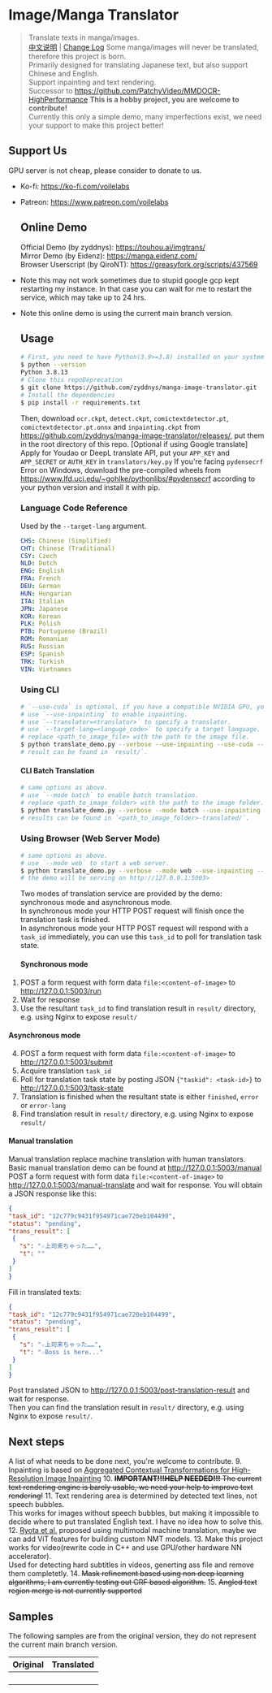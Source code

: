 # Image/Manga Translator

> Translate texts in manga/images.\
> [中文说明](README_CN.md) | [Change Log](CHANGELOG.md)
> Some manga/images will never be translated, therefore this project is born.\
> Primarily designed for translating Japanese text, but also support Chinese and English.\
> Support inpainting and text rendering.\
> Successor to <https://github.com/PatchyVideo/MMDOCR-HighPerformance>
> **This is a hobby project, you are welcome to contribute!**\
> Currently this only a simple demo, many imperfections exist, we need your support to make this project better!

## Support Us

GPU server is not cheap, please consider to donate to us.

- Ko-fi: <https://ko-fi.com/voilelabs>
- Patreon: <https://www.patreon.com/voilelabs>
  
  ## Online Demo
  
  Official Demo (by zyddnys): <https://touhou.ai/imgtrans/>\
  Mirror Demo (by Eidenz): <https://manga.eidenz.com/>\
  Browser Userscript (by QiroNT): <https://greasyfork.org/scripts/437569>
- Note this may not work sometimes due to stupid google gcp kept restarting my instance.
  In that case you can wait for me to restart the service, which may take up to 24 hrs.
- Note this online demo is using the current main branch version.
  
  ## Usage
  
  ```bash
  # First, you need to have Python(3.9>=3.8) installed on your system. (3.10 has deprecation issues)
  $ python --version
  Python 3.8.13
  # Clone this repoDeprecation
  $ git clone https://github.com/zyddnys/manga-image-translator.git
  # Install the dependencies
  $ pip install -r requirements.txt
  ```
  
  Then, download `ocr.ckpt`, `detect.ckpt`, `comictextdetector.pt`, `comictextdetector.pt.onnx` and `inpainting.ckpt`
  from <https://github.com/zyddnys/manga-image-translator/releases/>, put them in the root directory of this repo.
  [Optional if using Google translate]\
  Apply for Youdao or DeepL translate API, put your `APP_KEY` and `APP_SECRET` or `AUTH_KEY` in `translators/key.py`
  If you're facing `pydensecrf` Error on Windows, download the pre-compiled wheels from
  <https://www.lfd.uci.edu/~gohlke/pythonlibs/#pydensecrf> according to your python version and install it with pip.
  
  ### Language Code Reference
  
  Used by the `--target-lang` argument.
  
  ```yaml
  CHS: Chinese (Simplified)
  CHT: Chinese (Traditional)
  CSY: Czech
  NLD: Dutch
  ENG: English
  FRA: French
  DEU: German
  HUN: Hungarian
  ITA: Italian
  JPN: Japanese
  KOR: Korean
  PLK: Polish
  PTB: Portuguese (Brazil)
  ROM: Romanian
  RUS: Russian
  ESP: Spanish
  TRK: Turkish
  VIN: Vietnames
  ```
  
  ### Using CLI
  
  ```bash
  # `--use-cuda` is optional, if you have a compatible NVIDIA GPU, you can use it.
  # use `--use-inpainting` to enable inpainting.
  # use `--translator=<translator>` to specify a translator.
  # use `--target-lang=<languge_code>` to specify a target language.
  # replace <path_to_image_file> with the path to the image file.
  $ python translate_demo.py --verbose --use-inpainting --use-cuda --translator=google --target-lang=ENG --image <path_to_image_file>
  # result can be found in `result/`.
  ```
  
  #### CLI Batch Translation
  
  ```bash
  # same options as above.
  # use `--mode batch` to enable batch translation.
  # replace <path_to_image_folder> with the path to the image folder.
  $ python translate_demo.py --verbose --mode batch --use-inpainting --use-cuda --translator=google --target-lang=ENG --image <path_to_image_folder>
  # results can be found in `<path_to_image_folder>-translated/`.
  ```
  
  ### Using Browser (Web Server Mode)
  
  ```bash
  # same options as above.
  # use `--mode web` to start a web server.
  $ python translate_demo.py --verbose --mode web --use-inpainting --use-cuda
  # the demo will be serving on http://127.0.0.1:5003>
  ```
  
  Two modes of translation service are provided by the demo: synchronous mode and asynchronous mode.\
  In synchronous mode your HTTP POST request will finish once the translation task is finished.\
  In asynchronous mode your HTTP POST request will respond with a `task_id` immediately, you can use this `task_id` to poll for translation task state.
  
  #### Synchronous mode
  

1. POST a form request with form data `file:<content-of-image>` to <http://127.0.0.1:5003/run>
2. Wait for response
3. Use the resultant `task_id` to find translation result in `result/` directory, e.g. using Nginx to expose `result/`
  
  #### Asynchronous mode
  
4. POST a form request with form data `file:<content-of-image>` to <http://127.0.0.1:5003/submit>
5. Acquire translation `task_id`
6. Poll for translation task state by posting JSON `{"taskid": <task-id>}` to <http://127.0.0.1:5003/task-state>
7. Translation is finished when the resultant state is either `finished`, `error` or `error-lang`
8. Find translation result in `result/` directory, e.g. using Nginx to expose `result/`
  
  #### Manual translation
  
  Manual translation replace machine translation with human translators.
  Basic manual translation demo can be found at <http://127.0.0.1:5003/manual>
  POST a form request with form data `file:<content-of-image>` to <http://127.0.0.1:5003/manual-translate>
  and wait for response.
  You will obtain a JSON response like this:
  
  ```json
  {
  "task_id": "12c779c9431f954971cae720eb104499",
  "status": "pending",
  "trans_result": [
   {
     "s": "☆上司来ちゃった……",
     "t": ""
   }
  ]
  }
  ```
  
  Fill in translated texts:
  
  ```json
  {
  "task_id": "12c779c9431f954971cae720eb104499",
  "status": "pending",
  "trans_result": [
   {
     "s": "☆上司来ちゃった……",
     "t": "☆Boss is here..."
   }
  ]
  }
  ```
  
  Post translated JSON to <http://127.0.0.1:5003/post-translation-result> and wait for response.\
  Then you can find the translation result in `result/` directory, e.g. using Nginx to expose `result/`.
  
  ## Next steps
  
  A list of what needs to be done next, you're welcome to contribute.
9. Inpainting is based on [Aggregated Contextual Transformations for High-Resolution Image Inpainting](https://arxiv.org/abs/2104.01431)
10. ~~**IMPORTANT!!!HELP NEEDED!!!** The current text rendering engine is barely usable, we need your help to improve text rendering!~~
11. Text rendering area is determined by detected text lines, not speech bubbles.\
  This works for images without speech bubbles, but making it impossible to decide where to put translated English text. I have no idea how to solve this.
12. [Ryota et al.](https://arxiv.org/abs/2012.14271) proposed using multimodal machine translation, maybe we can add ViT features for building custom NMT models.
13. Make this project works for video(rewrite code in C++ and use GPU/other hardware NN accelerator).\
  Used for detecting hard subtitles in videos, generting ass file and remove them completetly.
14. ~~Mask refinement based using non deep learning algorithms, I am currently testing out CRF based algorithm.~~
15. ~~Angled text region merge is not currently supported~~
  
  ## Samples
  
  The following samples are from the original version, they do not represent the current main branch version.
  
  | Original | Translated |
  | --- | --- |
  |     |     |
  |     |     |
  |     |     |
  |     |     |
